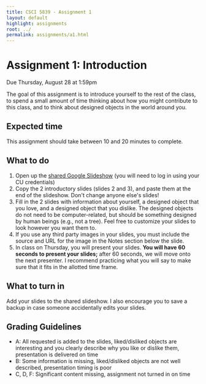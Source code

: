 ```yaml
---
title: CSCI 5839 - Assignment 1
layout: default
highlight: assignments
root: ../
permalink: assignments/a1.html
---
```

# Assignment 1: Introduction 

Due Thursday, August 28 at 1:59pm

The goal of this assignment is to introduce yourself to the rest of the class, to spend a small amount of time thinking about how you might contribute to this class, and to think about designed objects in the world around you.

## Expected time
This assignment should take between 10 and 20 minutes to complete.

## What to do
1. Open up the [shared Google Slideshow](https://docs.google.com/a/colorado.edu/presentation/d/1X85N2mFcLvYeyjqbctpMrqz1cXwLt0sYnO06juvk-Pk/edit?usp=sharing) (you will need to log in using your CU credentials)
2. Copy the 2 introductory slides (slides 2 and 3), and paste them at the end of the slideshow. Don't change anyone else's slides!
3. Fill in the 2 slides with information about yourself, a designed object that you love, and a designed object that you dislike. The designed objects do not need to be computer-related, but should be something designed by human beings (e.g., not a tree). Feel free to customize your slides to look however you want them to.
4. If you use any third party images in your slides, you must include the source and URL for the image in the Notes section below the slide.
5. In class on Thursday, you will present your slides. **You will have 60 seconds to present your slides;** after 60 seconds, we will move onto the next presenter. I recommend practicing what you will say to make sure that it fits in the allotted time frame.

## What to turn in
Add your slides to the shared slideshow. I also encourage you to save a backup in case someone accidentally edits your slides.

## Grading Guidelines
- A: All requested is added to the slides, liked/disliked objects are interesting and you clearly describe why you like or dislike them, presentation is delivered on time
- B: Some information is missing, liked/disliked objects are not well described, presentation timing is poor
- C, D, F: Significant content missing, assignment not turned in on time